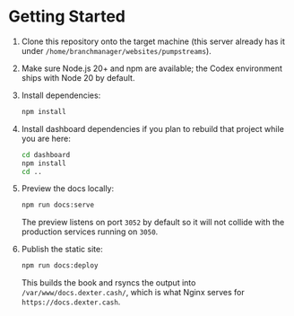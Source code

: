# Getting Started

1. Clone this repository onto the target machine (this server already has it under `/home/branchmanager/websites/pumpstreams`).
2. Make sure Node.js 20+ and npm are available; the Codex environment ships with Node 20 by default.
3. Install dependencies:

   ```bash
   npm install
   ```

4. Install dashboard dependencies if you plan to rebuild that project while you are here:

   ```bash
   cd dashboard
   npm install
   cd ..
   ```

5. Preview the docs locally:

   ```bash
   npm run docs:serve
   ```

   The preview listens on port `3052` by default so it will not collide with the production services running on `3050`.

6. Publish the static site:

   ```bash
   npm run docs:deploy
   ```

   This builds the book and rsyncs the output into `/var/www/docs.dexter.cash/`, which is what Nginx serves for `https://docs.dexter.cash`.
